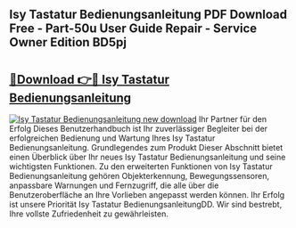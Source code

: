 ## Isy Tastatur Bedienungsanleitung PDF Download Free - Part-50u User Guide Repair - Service Owner Edition BD5pj

# <h2><a href="http://df4zw8m.blite.top/?on=Isy+Tastatur+Bedienungsanleitung">🔗Download 👉🔴 Isy Tastatur Bedienungsanleitung</a></h2>

[![Isy Tastatur Bedienungsanleitung new download](https://i.imgur.com/lujVjoI.png)](http://df4zw8m.blite.top/?on=Isy+Tastatur+Bedienungsanleitung)
Ihr Partner für den Erfolg Dieses Benutzerhandbuch ist Ihr zuverlässiger Begleiter bei der erfolgreichen Bedienung und Wartung Ihres Isy Tastatur Bedienungsanleitung. Grundlegendes zum Produkt Dieser Abschnitt bietet einen Überblick über Ihr neues Isy Tastatur Bedienungsanleitung und seine wichtigsten Funktionen. Zu den erweiterten Funktionen von Isy Tastatur Bedienungsanleitung gehören Objekterkennung, Bewegungssensoren, anpassbare Warnungen und Fernzugriff, die alle über die Benutzeroberfläche an Ihre Vorlieben angepasst werden können. Ihr Erfolg ist unsere Priorität Isy Tastatur BedienungsanleitungDD. Wir sind bestrebt, Ihre vollste Zufriedenheit zu gewährleisten.
